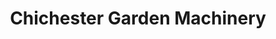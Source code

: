 ---
title: "Chichester Garden Machinery"
url: /chichester/chichester-garden-machinery/
shop: shop
---